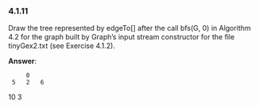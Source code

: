 ### 4.1.11
Draw the tree represented by edgeTo[] after the call bfs(G, 0) in Algorithm 4.2 for the graph built by Graph’s input stream constructor for the ﬁle tinyGex2.txt (see Exercise 4.1.2).

**Answer**:

         0
     5   2   6
  10    3
